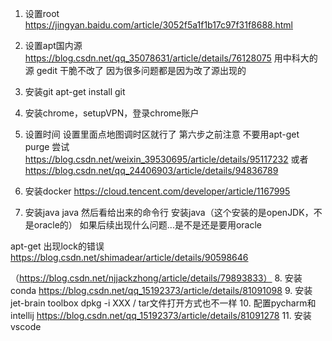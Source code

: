 1. 设置root	https://jingyan.baidu.com/article/3052f5a1f1b17c97f31f8688.html
2. 设置apt国内源	https://blog.csdn.net/qq_35078631/article/details/76128075
		用中科大的源    gedit
干脆不改了 因为很多问题都是因为改了源出现的


3. 安装git		apt-get install git
4. 安装chrome，setupVPN，登录chrome账户
5. 设置时间	设置里面点地图调时区就行了
第六步之前注意 不要用apt-get purge
尝试 https://blog.csdn.net/weixin_39530695/article/details/95117232
或者 https://blog.csdn.net/qq_24406903/article/details/94836789
6. 安装docker	https://cloud.tencent.com/developer/article/1167995



7. 安装java 	java 然后看给出来的命令行 安装java（这个安装的是openJDK，不是oracle的）
如果后续出现什么问题...是不是还是要用oracle

apt-get 出现lock的错误 https://blog.csdn.net/shimadear/article/details/90598646

（https://blog.csdn.net/njjackzhong/article/details/79893833）
8. 安装conda	https://blog.csdn.net/qq_15192373/article/details/81091098
9. 安装jet-brain toolbox   	dpkg -i XXX   /   tar文件打开方式也不一样 
10. 配置pycharm和intellij	https://blog.csdn.net/qq_15192373/article/details/81091278
11. 安装vscode